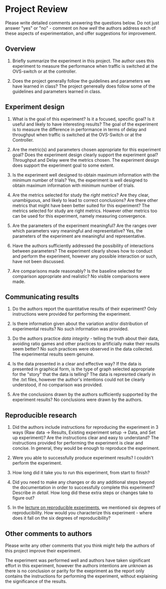 
Project Review
=====================================================


Please write detailed comments answering the questions below.
Do not just answer "yes" or "no" - comment on *how well* the authors
address each of these aspects of experimentation, and offer
suggestions for improvement.

## Overview

1) Briefly summarize the experiment in this project.
The author uses this experiment to measure the performance when traffic is switched at the OVS-switch or at the controller.


2) Does the project generally follow the guidelines and parameters we have
learned in class?
The project genereally does follow some of the guidelines and parameters learned in class.



## Experiment design

1) What is the goal of this experiment? Is it a focused, specific goal?
Is it useful and likely to have interesting results?
The goal of the experiment is to measure the difference in performance in terms of delay and throughput when traffic is switched at the OVS-Switch or at the Controller.

2) Are the metric(s) and parameters chosen appropriate for this
experiment goal? Does the experiment design clearly support the experiment goal?
Throughput and Delay were the metrics chosen. The experiment design does support the experiment goal to some extent.

3) Is the experiment well designed to obtain maximum information with the
minimum number of trials?
Yes, the experiment is well designed to obtain maximum information with minimum number of trials.

4) Are the metrics selected for study the *right* metrics? Are they clear,
unambiguous, and likely to lead to correct conclusions? Are there other
metrics that might have been better suited for this experiment?
The metrics selected for study are right metrics. However other metrics too can be used for this experiment, namely measuring convergence.

5) Are the parameters of the experiment meaningful? Are the ranges
over which parameters vary meaningful and representative?
Yes, the parameters of the experiment are meaningful and representative.

6) Have the authors sufficiently addressed the possibility of interactions
between parameters?
The experiment clearly shows how to conduct and perform the experiment, however any possible interaction or such, have not been discussed.


7) Are comparisons made reasonably? Is the baseline selected for comparison appropriate
and realistic?
No visible comparisons were made.


## Communicating results


1) Do the authors report the quantitative results of their experiment?
Only instructions were provided for performing the experiment.

2) Is there information given about the variation and/or distribution of
experimental results?
No such information was provided.

3) Do the authors practice *data integrity* - telling the truth about their data,
avoiding ratio games and other practices to artificially make their results seem better?
No such practices were observed in the data collected. The experimental results seem genuine.

4) Is the data presented in a clear and effective way? If the data is presented in
graphical form, is the type of graph selected appropriate for the "story" that
the data is telling?
The data is represnted clearly in the .txt files, however the author's intentions could not be clearly understood, if no comparison was provided.

5) Are the conclusions drawn by the authors sufficiently supported by the
experiment results?
No conclusions were drawn by the authors.

## Reproducible research



1) Did the authors include instructions for reproducing the experiment in 3 ways (Raw data -> Results,
Existing experiment setup -> Data, and Set up experiment)? Are the instructions clear
and easy to understand?
The instructions provided for performing the experiment is clear and concise. In general, they would be enough to reproduce the experiment.

2) Were you able to successfully produce experiment results?
I couldn't perform the experiment.

3) How long did it take you to run this experiment, from start to finish?


4) Did you need to make any changes or do any additional steps beyond the documentation in order to successfully complete this experiment? Describe *in detail*. How long did these extra steps or changes take to figure out?


5) In the [lecture on reproducible experiments](http://witestlab.poly.edu/~ffund/el6383/files/Reproducible+experiments.pdf), we mentioned six degrees of reproducibility. How would you characterize this experiment - where does it fall on the six degrees of reproducibility?



## Other comments to authors

Please write any other comments that you think might help the authors
of this project improve their experiment.

The experiment was performed well and authors have taken significant effort in this experiment, however the authors intentions are unknown as there is no conclusion or parity for the exepriment as the report only contains the instructions for performing the experiment, without explaining the significance of the results.
